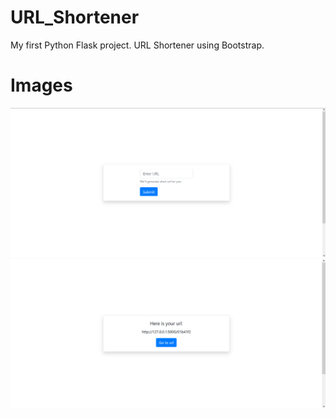 # URL_Shortener
My first Python Flask project.
URL Shortener using Bootstrap.

# Images
![Index HTML](images/index_html.png)
![Result HTML](images/result_html.png)